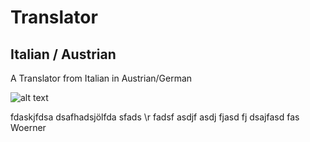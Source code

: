 # Translator
## Italian / Austrian
A Translator from Italian in Austrian/German


![alt text](https://www.wienerzeitung.at/_em_daten/_cache/image/1x6C6mNvhD5UUwD9jnbIkq1S7ZLX6U9SSLWnNDJtVmM6eonv4uddys0msCvVAbeNxhuSiZUWfJQc-_6UWhcQvTBKEUF1oJm5sTCLcCFwga99dVt1OEHGCLBtWg3HXrO3ltDFOvyfMoemoqDUFJpWQ-1Q/220813-1536-gea-waldviertler-werkstaetten-heinrich-staudinger.jpg)


fdaskjfdsa
dsafhadsjölfda
sfads \r
fadsf
asdjf
asdj
fjasd
fj
dsajfasd
fas
Woerner
